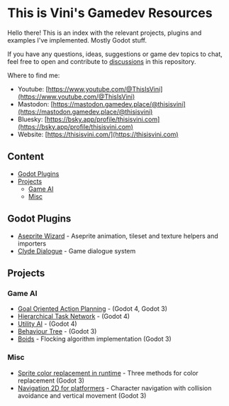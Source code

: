 # This is Vini's Gamedev Resources

Hello there! This is an index with the relevant projects, plugins and examples I've implemented. Mostly Godot stuff.

If you have any questions, ideas, suggestions or game dev topics to chat, feel free to open and contribute to [discussions](https://github.com/viniciusgerevini/gamedev-resources/discussions) in this repository.

Where to find me:
- Youtube: [https://www.youtube.com/@ThisIsVini](https://www.youtube.com/@ThisIsVini)
- Mastodon: [https://mastodon.gamedev.place/@thisisvini](https://mastodon.gamedev.place/@thisisvini)
- Bluesky: [https://bsky.app/profile/thisisvini.com](https://bsky.app/profile/thisisvini.com)
- Website: [https://thisisvini.com/](https://thisisvini.com)

## Content
- [Godot Plugins](#godot-plugins)
- [Projects](#projects)
    - [Game AI](#game-ai)
    - [Misc](#misc)

## Godot Plugins
- [Aseprite Wizard](https://github.com/viniciusgerevini/godot-aseprite-wizard) - Aseprite animation, tileset and texture helpers and importers
- [Clyde Dialogue](https://github.com/viniciusgerevini/godot-clyde-dialogue) - Game dialogue system

## Projects

### Game AI
- [Goal Oriented Action Planning](https://github.com/viniciusgerevini/godot-goap) - (Godot 4, Godot 3)
- [Hierarchical Task Network](https://github.com/viniciusgerevini/godot-hierarchical-task-network-example) - (Godot 4)
- [Utility AI](https://github.com/viniciusgerevini/godot-utility-ai) - (Godot 4)
- [Behaviour Tree](https://github.com/viniciusgerevini/godot-behavior-tree-example) - (Godot 3)
- [Boids](https://github.com/viniciusgerevini/godot-boids) - Flocking algorithm implementation (Godot 3)

### Misc
- [Sprite color replacement in runtime](https://github.com/viniciusgerevini/godot-color-replacement-example) - Three methods for color replacement (Godot 3)
- [Navigation 2D for platformers](https://github.com/viniciusgerevini/godot-navigation-2d-example) - Character navigation with collision avoidance and vertical movement (Godot 3)

